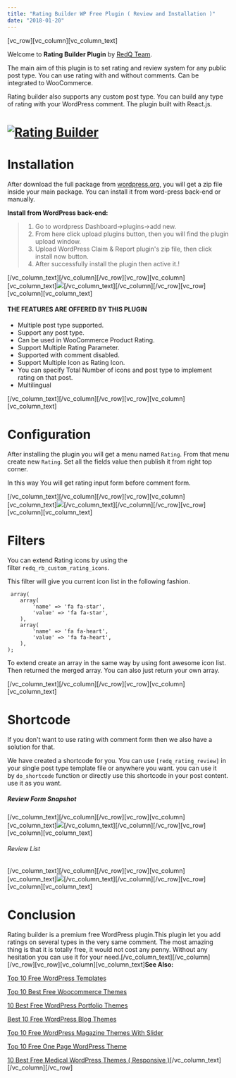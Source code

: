 ```yaml
---
title: "Rating Builder WP Free Plugin ( Review and Installation )"
date: "2018-01-20"
---
```


\[vc_row\]\[vc_column\]\[vc_column_text\]

Welcome to **Rating Builder Plugin** by [RedQ Team](https://themeforest.net/user/redqteam).

The main aim of this plugin is to set rating and review system for any public post type. You can use rating with and without comments. Can be integrated to WooCommerce.

Rating builder also supports any custom post type. You can build any type of rating with your WordPress comment. The plugin built with React.js.

# [![Rating Builder](/assets/blog/images/Download-Plugin.png)](https://wordpress.org/plugins/rating-builder/)

# Installation

After download the full package from [wordpress.org](https://wordpress.org/plugins/rating-builder/), you will get a zip file inside your main package. You can install it from word-press back-end or manually.

**Install from WordPress back-end:**

> 1. Go to wordpress Dashboard->plugins->add new.
> 2. From here click upload plugins button, then you will find the plugin upload window.
> 3. Upload WordPress Claim & Report plugin's zip file, then click install now button.
> 4. After successfully install the plugin then active it.!

\[/vc_column_text\]\[/vc_column\]\[/vc_row\]\[vc_row\]\[vc_column\]\[vc_column_text\]![](/assets/blog/images/plugin-installation-1.png)\[/vc_column_text\]\[/vc_column\]\[/vc_row\]\[vc_row\]\[vc_column\]\[vc_column_text\]

#### THE FEATURES ARE OFFERED BY THIS PLUGIN

- Multiple post type supported.
- Support any post type.
- Can be used in WooCommerce Product Rating.
- Support Multiple Rating Parameter.
- Supported with comment disabled.
- Support Multiple Icon as Rating Icon.
- You can specify Total Number of icons and post type to implement rating on that post.
- Multilingual

\[/vc_column_text\]\[/vc_column\]\[/vc_row\]\[vc_row\]\[vc_column\]\[vc_column_text\]

# Configuration

After installing the plugin you will get a menu named `Rating`. From that menu create new `Rating`. Set all the fields value then publish it from right top corner.

In this way You will get rating input form before comment form.

\[/vc_column_text\]\[/vc_column\]\[/vc_row\]\[vc_row\]\[vc_column\]\[vc_column_text\]![](/assets/blog/images/Rating-settings-panel.png)\[/vc_column_text\]\[/vc_column\]\[/vc_row\]\[vc_row\]\[vc_column\]\[vc_column_text\]

# Filters

You can extend Rating icons by using the filter `redq_rb_custom_rating_icons`.

This filter will give you current icon list in the following fashion.

```
 array(
    array(
        'name' => 'fa fa-star',
        'value' => 'fa fa-star',
    ),
    array(
        'name' => 'fa fa-heart',
        'value' => 'fa fa-heart',
    ),
);
```

To extend create an array in the same way by using font awesome icon list. Then returned the merged array. You can also just return your own array.

\[/vc_column_text\]\[/vc_column\]\[/vc_row\]\[vc_row\]\[vc_column\]\[vc_column_text\]

# Shortcode

If you don't want to use rating with comment form then we also have a solution for that.

We have created a shortcode for you. You can use `[redq_rating_review]` in your single post type template file or anywhere you want. you can use it by `do_shortcode` function or directly use this shortcode in your post content. use it as you want.

##### Review Form Snapshot

\[/vc_column_text\]\[/vc_column\]\[/vc_row\]\[vc_row\]\[vc_column\]\[vc_column_text\]![](/assets/blog/images/rating-shortcode.png)\[/vc_column_text\]\[/vc_column\]\[/vc_row\]\[vc_row\]\[vc_column\]\[vc_column_text\]

###### Review List

\[/vc_column_text\]\[/vc_column\]\[/vc_row\]\[vc_row\]\[vc_column\]\[vc_column_text\]![](/assets/blog/images/review-list1.png)\[/vc_column_text\]\[/vc_column\]\[/vc_row\]\[vc_row\]\[vc_column\]\[vc_column_text\]

# Conclusion

Rating builder is a premium free WordPress plugin.This plugin let you add ratings on several types in the very same comment. The most amazing thing is that it is totally free, it would not cost any penny. Without any hesitation you can use it for your need.\[/vc_column_text\]\[/vc_column\]\[/vc_row\]\[vc_row\]\[vc_column\]\[vc_column_text\]**See Also:**

[Top 10 Free WordPress Templates](https://redq.io/blog/wordpress-templates-free/)

[Top 10 Best Free Woocommerce Themes](https://redq.io/blog/free-woocommerce-themes/)

[10 Best Free WordPress Portfolio Themes](https://redq.io/blog/free-wordpress-portfolio-themes/)

[Best 10 Free WordPress Blog Themes](https://redq.io/blog/free-wordpress-blog-themes/)

[Top 10 Free WordPress Magazine Themes With Slider](https://redq.io/blog/free-wordpress-magazine-themes-with-slider/)

[Top 10 Free One Page WordPress Theme](https://redq.io/blog/one-page-wordpress-theme-free-download/)

[10 Best Free Medical WordPress Themes ( Responsive )](https://redq.io/blog/free-medical-wordpress-themes/)\[/vc_column_text\]\[/vc_column\]\[/vc_row\]
